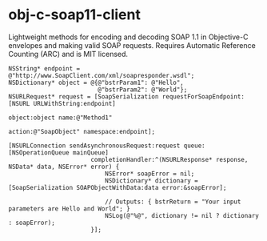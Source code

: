 obj-c-soap11-client
===================

Lightweight methods for encoding and decoding SOAP 1.1 in Objective-C envelopes and making valid SOAP requests.
Requires Automatic Reference Counting (ARC) and is MIT licensed.

```
NSString* endpoint = @"http://www.SoapClient.com/xml/soapresponder.wsdl";
NSDictionary* object = @{@"bstrParam1": @"Hello",
                         @"bstrParam2": @"World"};
NSURLRequest* request = [SoapSerialization requestForSoapEndpoint:[NSURL URLWithString:endpoint]
                                                           object:object name:@"Method1"
                                                           action:@"SoapObject" namespace:endpoint];

[NSURLConnection sendAsynchronousRequest:request queue:[NSOperationQueue mainQueue]
                       completionHandler:^(NSURLResponse* response, NSData* data, NSError* error) {
                           NSError* soapError = nil;
                           NSDictionary* dictionary = [SoapSerialization SOAPObjectWithData:data error:&soapError];

                           // Outputs: { bstrReturn = "Your input parameters are Hello and World"; }
                           NSLog(@"%@", dictionary != nil ? dictionary : soapError);
                       }];
```
